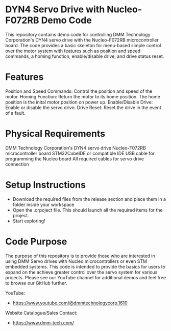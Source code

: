 # DYN4 Servo Drive with Nucleo-F072RB Demo Code
This repository contains demo code for controlling DMM Technology Corporation's DYN4 servo drive with the Nucleo-F072RB microcontroller board. The code provides a basic skeleton for menu-based simple control over the motor system with features such as position and speed commands, a homing function, enable/disable drive, and drive status reset.

# Features
Position and Speed Commands: Control the position and speed of the motor.
Homing Function: Return the motor to its home position. The home position is the inital motor position on power up.
Enable/Disable Drive: Enable or disable the servo drive.
Drive Reset: Reset the drive in the event of a fault.

# Physical Requirements
DMM Technology Corporation's DYN4 servo drive
Nucleo-F072RB microcontroller board
STM32CubeIDE or compatible IDE
USB cable for programming the Nucleo board
All required cables for servo drive connection

# Setup Instructions
* Download the required files from the release section and place them in a folder inside your workspace
* Open the .crpoject file. This should launch all the required items for the project.
* Start exploring!

# Code Purpose
The purpose of this repository is to provide those who are interested in using DMM Servo drives with Nucleo microcontrollers or even STM embedded systems. This code is intended to provide the basics for users to expand on the achieve greater control over the servo system for various projects. Please see our YouTube channel for additional demos and feel free to browse our GitHub further.

YouTube:
* https://www.youtube.com/@dmmtechnologycorp.1610

Website Catalogue/Sales Contact:
* https://www.dmm-tech.com/

